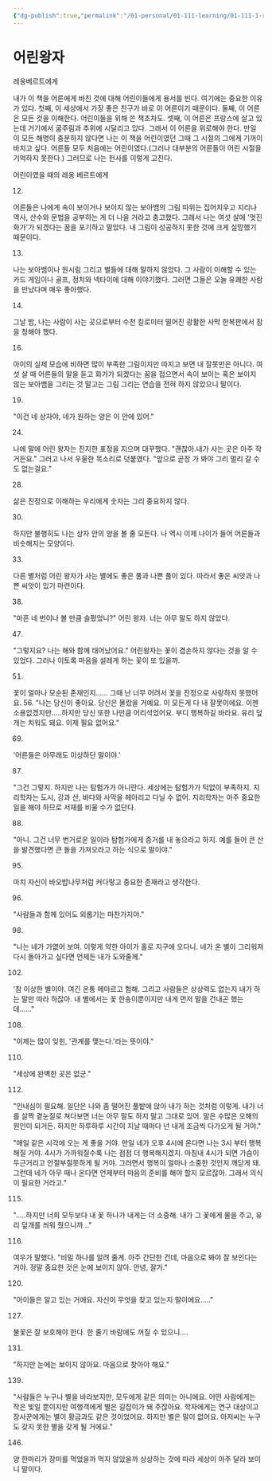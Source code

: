 ```yaml
---
{"dg-publish":true,"permalink":"/01-personal/01-111-learning/01-111-1-reading/01-111-1-1-books-10-k/00037-little-prince/","dgHomeLink":true,"dgPassFrontmatter":false}
---
```


# 어린왕자

레옹베르트에게

내가 이 책을 어른에게 바친 것에 대해 어린이들에게 용서를 빈다. 여기에는 중요한 이유가 있다.
첫째, 이 세상에서 가장 좋은 친구가 바로 이 어른이기 때문이다.
둘째, 이 어른은 모든 것을 이해한다. 어린이들을 위해 쓴 책조차도.
셋째, 이 어른은 프랑스에 살고 있는데 거기에서 굶주림과 추위에 시달리고 있다. 그래서 이 어른을 위로해야 한다.
만일 이 모든 해명이 충분하지 않다면 나는 이 책을 어린이였던 그때 그 시절의 그에게 기꺼이 바치고 싶다. 어른들 모두 처음에는 어린이였다.(그러나 대부분의 어른들이 어린 시절을 기억하지 못한다.)
그러므로 나는 헌사를 이렇게 고친다.

어린이였을 때의 레옹 베르트에게

12.
어른들은 나에게 속이 보이거나 보이지 않는 보아뱀의 그림 따위는 집어치우고 지리나 역사, 산수와 문법을 공부하는 게 더 나을 거라고 충고했다. 그래서 나는 여섯 살에 '멋진 화가'가 되겠다는 꿈을 포기하고 말았다. 내 그림이 성공하지 못한 것에 크게 실망했기 때문이다.

13.
나는 보아뱀이나 원시림 그리고 별들에 대해 말하지 않았다. 그 사람이 이해할 수 있는 카드 게임이나 골프, 정치와 넥타이에 대해 이야기했다. 그러면 그들은 오늘 유쾌한 사람을 만났다며 매우 좋아했다.

14.
그날 밤, 나는 사람이 사는 곳으로부터 수천 킬로미터 떨어진 광활한 사막 한복판에서 잠을 청해야 했다.

16.
아이의 실제 모습에 비하면 많이 부족한 그림이지만 따지고 보면 내 잘못만은 아니다. 여섯 살 때 어른들의 말을 듣고 화가가 되겠다는 꿈을 접으면서 속이 보이는 혹은 보이지 않는 보아뱀을 그리는 것 말고는 그림 그리는 연습을 전혀 하지 않았으니 말이다.

19.
"이건 네 상자야, 네가 원하는 양은 이 안에 있어."

24.
나에 말에 어린 왕자는 진지한 표정을 지으며 대꾸했다.
"괜찮아.내가 사는 곳은 아주 작거든요."
그러고 나서 우울한 목소리로 덧붙였다.
"앞으로 곧장 가 봐야 그리 멀리 갈 수도 없는걸요."

28.
삶은 진정으로 이해하는 우리에게 숫자는 그리 중요하지 않다.

30.
하지만 불행히도 나는 상자 안의 양을 볼 줄 모든다. 나 역시 이제 나이가 들어 어른들과 비슷해지는 모양이다.

33.
다른 별처럼 어린 왕자가 사는 별에도 좋은 풀과 나쁜 풀이 있다. 따라서 좋은 씨앗과 나쁜 씨앗이 있기 마련이다.

38.
"마흔 네 번이나 볼 만큼 슬펐었니?"
어린 왕자. 너는 아무 말도 하지 않았다.

47.
"그렇지요? 나는 해와 함께 태어났어요."
어린왕자는 꽃이 겸손하지 않다는 것을 알 수 있었다. 그러나 이토록 마음을 설레게 하는 꽃이 또 있을까.

51.
꽃이 얼마나 모순된 존재인지...... 그때 난 너무 어려서 꽃을 진정으로 사랑하지 못했어요.
56.
"나는 당신이 좋아요. 당신은 몰랐을 거예요. 이 모든게 다 내 잘못이에요. 이젠 소용없겠지만.....하지만 당신 또한 나만큼 어리석었어요. 부디 행복하길 바라요. 유리 덮개는 치워도 돼요. 이제 필요 없어요."

69.
'어른들은 아무래도 이상하단 말이야.'

87.
"그건 그렇지. 하지만 나는 탐험가가 아니란다. 세상에는 탐험가가 턱없이 부족하지. 지리학자는 도시, 강과 산, 바다와 사막을 헤아리고 다닐 수 없어. 지리학자는 아주 중요한 일을 해야 하므로 서재를 비울 수가 없단다.

88.
"아니. 그건 너무 번거로운 일이라 탐험가에게 증거를 내 놓으라고 하지. 예를 들어 큰 산을 발견했다면 큰 돌을 가져오라고 하는 식으로 말이야."

95.
마치 자신이 바오밥나무처럼 커다랗고 중요한 존재라고 생각한다.

96.
"사람들과 함께 있어도 외롭기는 마찬가지야."

98.
"나는 네가 가엾어 보여. 이렇게 약한 아이가 홀로 지구에 오다니. 네가 온 별이 그리워져 다시 돌아가고 싶다면 언제든 내가 도와줄께."

102.
'참 이상한 별이야. 여긴 온통 메마르고 험해. 그리고 사람들은 상상력도 없는지 내가 하는 말만 따라 하잖아. 내 별에서는 꽃 한송이뿐이지만 내게 먼저 말을 건내곤 했는데......"

108.
"이제는 많이 잊힌, '관계를 맺는다.'라는 뜻이야."

110.
"세상에 완벽한 곳은 없군."

112.
"인내심이 필요해. 일단은 나와 좀 떨어진 풀밭에 앉아 내가 하는 것처럼 이렇게. 내가 너를 살짝 곁눈질로 쳐다보면 너는 아무 말도 하지 말고 그대로 있어. 말은 수많은 오해의 원인이 되거든. 하지만 하루하루 시간이 지날 때마다 넌 내게 조금씩 다가오게 될 거야."

"매일 같은 시각에 오는 게 좋을 거야. 만일 네가 오후 4시에 온다면 나는 3시 부터 행복해질 거야. 4시가 가까워질수록 나는 점점 더 행복해지겠지. 마침내 4시가 되면 가슴이 두근거리고 안절부절못하게 될 거야. 그러면서 행복이 얼마나 소중한 것인지 깨닫게 돼. 그런데 네가 아무 때나 온다면 언제부터 마음의 준비를 해야 할지 모르잖아. 그래서 의식이 필요한 거라고."

115.
".....하지만 너희 모두보다 내 꽃 하나가 내게는 더 소중해. 내가 그 꽃에게 물을 주고, 유리 덮개를 씌워 줬으니까..."

116.
여우가 말했다.
"비밀 하나를 알려 줄게. 아주 간단한 건데, 마음으로 봐야 잘 보인다는 거야. 정말 중요한 것은 눈에 보이지 않아. 안녕, 잘가."

120.
"아이들은 알고 있는 거에요. 자신이 무엇을 찾고 있는지 말이에요....."

127.
불꽃은 잘 보호해야 한다. 한 줄기 바람에도 꺼질 수 있으니....

131.
"하지만 눈에는 보이지 않아요. 마음으로 찾아야 해요."

139.
"사람들은 누구나 별을 바라보지만, 모두에게 같은 의미는 아니에요. 어떤 사람에게는 작은 빛일 뿐이지만 여행객에게 별은 길잡이가 돼 주잖아요. 학자에게는 연구 대상이고 장사꾼에게는 별이 황금과도 같은 것이었어요.
하지만 별은 말이 없어요. 아저씨는 누구도 갖지 못한 별을 갖게 될 거에요."

146.
양 한마리가 장미를 먹었을까 먹지 않았을까 상상하는 것에 따라 세상이 아주 달라 보이니 말이다.


